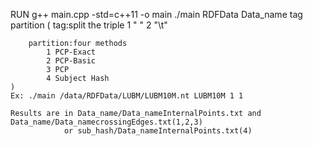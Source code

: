 RUN
	g++ main.cpp -std=c++11 -o main
	./main RDFData Data_name tag partition 
	(
		tag:split the triple
			1 " "
			2 "\t"

		partition:four methods
			1 PCP-Exact
			2 PCP-Basic
			3 PCP
			4 Subject Hash
	)
	Ex:	./main /data/RDFData/LUBM/LUBM10M.nt LUBM10M 1 1

	Results are in Data_name/Data_nameInternalPoints.txt and Data_name/Data_namecrossingEdges.txt(1,2,3)
				or sub_hash/Data_nameInternalPoints.txt(4)
	